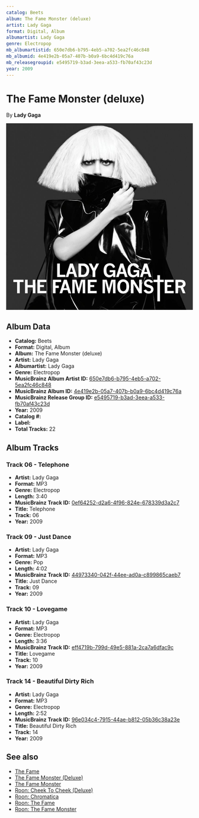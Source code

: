 ```yaml
---
catalog: Beets
album: The Fame Monster (deluxe)
artist: Lady Gaga
format: Digital, Album
albumartist: Lady Gaga
genre: Electropop
mb_albumartistid: 650e7db6-b795-4eb5-a702-5ea2fc46c848
mb_albumid: 4e419e2b-05a7-407b-b0a9-6bc4d419c76a
mb_releasegroupid: e5495719-b3ad-3eea-a533-fb70af43c23d
year: 2009
---
```


# The Fame Monster (deluxe)

By **Lady Gaga**

![](../../assets/beetscovers/Lady_Gaga-The_Fame_Monster_deluxe.jpg)

## Album Data

- **Catalog:** Beets
- **Format:** Digital, Album
- **Album:** The Fame Monster (deluxe)
- **Artist:** Lady Gaga
- **Albumartist:** Lady Gaga
- **Genre:** Electropop
- **MusicBrainz Album Artist ID:** [650e7db6-b795-4eb5-a702-5ea2fc46c848](https://musicbrainz.org/artist/650e7db6-b795-4eb5-a702-5ea2fc46c848)
- **MusicBrainz Album ID:** [4e419e2b-05a7-407b-b0a9-6bc4d419c76a](https://musicbrainz.org/release/4e419e2b-05a7-407b-b0a9-6bc4d419c76a)
- **MusicBrainz Release Group ID:** [e5495719-b3ad-3eea-a533-fb70af43c23d](https://musicbrainz.org/release-group/e5495719-b3ad-3eea-a533-fb70af43c23d)
- **Year:** 2009
- **Catalog #:** 
- **Label:** 
- **Total Tracks:** 22

## Album Tracks

### Track 06 - Telephone

- **Artist:** Lady Gaga
- **Format:** MP3
- **Genre:** Electropop
- **Length:** 3:40
- **MusicBrainz Track ID:** [0ef64252-d2a6-4f96-824e-678339d3a2c7](https://musicbrainz.org/recording/0ef64252-d2a6-4f96-824e-678339d3a2c7)
- **Title:** Telephone
- **Track:** 06
- **Year:** 2009

### Track 09 - Just Dance

- **Artist:** Lady Gaga
- **Format:** MP3
- **Genre:** Pop
- **Length:** 4:02
- **MusicBrainz Track ID:** [44973340-042f-44ee-ad0a-c899865caeb7](https://musicbrainz.org/recording/44973340-042f-44ee-ad0a-c899865caeb7)
- **Title:** Just Dance
- **Track:** 09
- **Year:** 2009

### Track 10 - Lovegame

- **Artist:** Lady Gaga
- **Format:** MP3
- **Genre:** Electropop
- **Length:** 3:36
- **MusicBrainz Track ID:** [eff4719b-799d-49e5-881a-2ca7a6dfac9c](https://musicbrainz.org/recording/eff4719b-799d-49e5-881a-2ca7a6dfac9c)
- **Title:** Lovegame
- **Track:** 10
- **Year:** 2009

### Track 14 - Beautiful Dirty Rich

- **Artist:** Lady Gaga
- **Format:** MP3
- **Genre:** Electropop
- **Length:** 2:52
- **MusicBrainz Track ID:** [96e034c4-7915-44ae-b812-05b36c38a23e](https://musicbrainz.org/recording/96e034c4-7915-44ae-b812-05b36c38a23e)
- **Title:** Beautiful Dirty Rich
- **Track:** 14
- **Year:** 2009


## See also

- [The Fame](The_Fame.md)
- [The Fame Monster (Deluxe)](The_Fame_Monster_Deluxe.md)
- [The Fame Monster](The_Fame_Monster.md)
- [Roon: Cheek To Cheek (Deluxe)](../../Roon/Lady_Gaga/Cheek_To_Cheek_Deluxe.md)
- [Roon: Chromatica](../../Roon/Lady_Gaga/Chromatica.md)
- [Roon: The Fame](../../Roon/Lady_Gaga/The_Fame.md)
- [Roon: The Fame Monster](../../Roon/Lady_Gaga/The_Fame_Monster.md)

